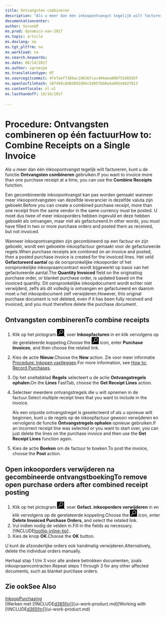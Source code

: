 ```yaml
---
title: Ontvangsten combineren
description: "Als u meer dan één inkoopontvangst tegelijk wilt factureren, kunt u de functie Ontvangsten combineren gebruiken."
documentationcenter: 
author: SorenGP
ms.prod: dynamics-nav-2017
ms.topic: article
ms.devlang: na
ms.tgt_pltfrm: na
ms.workload: na
ms.search.keywords: 
ms.date: 08/14/2017
ms.author: sgroespe
ms.translationtype: HT
ms.sourcegitcommit: 4fefaef7380ac10836fcac404eea006f55d8556f
ms.openlocfilehash: 10749dc8d8d692d94c5405fbb0a4a965d482f013
ms.contentlocale: nl-nl
ms.lasthandoff: 10/16/2017

---
```

# <a name="how-to-combine-receipts-on-a-single-invoice"></a><span data-ttu-id="6b776-103">Procedure: Ontvangsten combineren op één factuur</span><span class="sxs-lookup"><span data-stu-id="6b776-103">How to: Combine Receipts on a Single Invoice</span></span>
<span data-ttu-id="6b776-104">Als u meer dan één inkoopontvangst tegelijk wilt factureren, kunt u de functie **Ontvangsten combineren** gebruiken.</span><span class="sxs-lookup"><span data-stu-id="6b776-104">If you want to invoice more than one purchase receipt at a time, you can use the **Combine Receipts** function.</span></span>  

<span data-ttu-id="6b776-105">Een gecombineerde inkoopontvangst kan pas worden gemaakt wanneer meer inkoopontvangsten van dezelfde leverancier in dezelfde valuta zijn geboekt.</span><span class="sxs-lookup"><span data-stu-id="6b776-105">Before you can create a combined purchase receipt, more than one receipt from the same vendor in the same currency must be posted.</span></span> <span data-ttu-id="6b776-106">U moet dus twee of meer inkooporders hebben ingevuld en deze hebben geboekt als ontvangen, maar niet als gefactureerd.</span><span class="sxs-lookup"><span data-stu-id="6b776-106">In other words, you must have filled in two or more purchase orders and posted them as received, but not invoiced.</span></span>  

<span data-ttu-id="6b776-107">Wanneer inkoopontvangsten zijn gecombineerd op een factuur en zijn geboekt, wordt een geboekte inkoopfactuur gemaakt voor de gefactureerde regels.</span><span class="sxs-lookup"><span data-stu-id="6b776-107">When purchase receipts are combined on an invoice and posted, then a posted purchase invoice is created for the invoiced lines.</span></span> <span data-ttu-id="6b776-108">Het veld **Gefactureerd aantal** op de oorspronkelijke inkooporder of het oorspronkelijke inkoopraamcontract wordt bijgewerkt op basis van het gefactureerde aantal.</span><span class="sxs-lookup"><span data-stu-id="6b776-108">The **Quantity Invoiced** field on the originating purchase order, or blanket purchase order, is updated based on the invoiced quantity.</span></span> <span data-ttu-id="6b776-109">Dit oorspronkelijke inkoopdocument wordt echter niet verwijderd, zelfs als dit volledig is ontvangen en gefactureerd en daarom moet u het inkoopdocument zelf verwijderen.</span><span class="sxs-lookup"><span data-stu-id="6b776-109">However, this original purchase document is not deleted, even if it has been fully received and invoiced, and you must therefore delete the purchase document.</span></span>  

## <a name="to-combine-receipts"></a><span data-ttu-id="6b776-110">Ontvangsten combineren</span><span class="sxs-lookup"><span data-stu-id="6b776-110">To combine receipts</span></span>  
1. <span data-ttu-id="6b776-111">Klik op het pictogram ![Zoeken naar pagina of rapport](media/ui-search/search_small.png "pictogram Zoeken naar pagina of rapport"), voer **Inkoopfacturen** in en klik vervolgens op de gerelateerde koppeling.</span><span class="sxs-lookup"><span data-stu-id="6b776-111">Choose the ![Search for Page or Report](media/ui-search/search_small.png "Search for Page or Report icon") icon, enter **Purchase Invoices**, and then choose the related link.</span></span>  
2. <span data-ttu-id="6b776-112">Kies de actie **Nieuw**.</span><span class="sxs-lookup"><span data-stu-id="6b776-112">Choose the **New** action.</span></span> <span data-ttu-id="6b776-113">Zie voor meer informatie [Procedure: Inkopen vastleggen](purchasing-how-record-purchases.md).</span><span class="sxs-lookup"><span data-stu-id="6b776-113">For more information, see [How to: Record Purchases](purchasing-how-record-purchases.md).</span></span>  
3. <span data-ttu-id="6b776-114">Op het sneltabblad **Regels** selecteert u de actie **Ontvangstregels ophalen**.</span><span class="sxs-lookup"><span data-stu-id="6b776-114">On the **Lines** FastTab, choose the **Get Receipt Lines** action.</span></span>  
4. <span data-ttu-id="6b776-115">Selecteer meerdere ontvangstregels die u wilt opnemen in de factuur.</span><span class="sxs-lookup"><span data-stu-id="6b776-115">Select multiple receipt lines that you want to include in the invoice.</span></span>  

    <span data-ttu-id="6b776-116">Als een onjuiste ontvangstregel is geselecteerd of als u opnieuw wilt beginnen, kunt u de regels op de inkoopfactuur gewoon verwijderen en vervolgens de functie **Ontvangstregels ophalen** opnieuw gebruiken.</span><span class="sxs-lookup"><span data-stu-id="6b776-116">If an incorrect receipt line was selected or you want to start over, you can just delete the lines on the purchase invoice and then use the **Get Receipt Lines** function again.</span></span>  
5. <span data-ttu-id="6b776-117">Kies de actie **Boeken** om de factuur te boeken.</span><span class="sxs-lookup"><span data-stu-id="6b776-117">To post the invoice, choose the **Post** action.</span></span>  

## <a name="to-remove-open-purchase-orders-after-combined-receipt-posting"></a><span data-ttu-id="6b776-118">Open inkooporders verwijderen na gecombineerde ontvangstboeking</span><span class="sxs-lookup"><span data-stu-id="6b776-118">To remove open purchase orders after combined receipt posting</span></span>  
1. <span data-ttu-id="6b776-119">Klik op het pictogram ![Zoeken naar pagina of rapport](media/ui-search/search_small.png "pictogram Zoeken naar pagina of rapport"), voer **Gefact. inkooporders verwijderen** in en klik vervolgens op de gerelateerde koppeling.</span><span class="sxs-lookup"><span data-stu-id="6b776-119">Choose the ![Search for Page or Report](media/ui-search/search_small.png "Search for Page or Report icon") icon, enter **Delete Invoiced Purchase Orders**, and select the related link.</span></span>  
2. <span data-ttu-id="6b776-120">Vul indien nodig de velden in.</span><span class="sxs-lookup"><span data-stu-id="6b776-120">Fill in the fields as necessary.</span></span> [!INCLUDE[tooltip-inline-tip](includes/tooltip-inline-tip_md.md)]<span data-ttu-id="6b776-121">.</span><span class="sxs-lookup"><span data-stu-id="6b776-121">.</span></span>
3. <span data-ttu-id="6b776-122">Kies de knop **OK**.</span><span class="sxs-lookup"><span data-stu-id="6b776-122">Choose the **OK** button.</span></span>  

<span data-ttu-id="6b776-123">U kunt de afzonderlijke orders ook handmatig verwijderen.</span><span class="sxs-lookup"><span data-stu-id="6b776-123">Alternatively, delete the individual orders manually.</span></span>

<span data-ttu-id="6b776-124">Herhaal stap 1 t/m 3 voor alle andere betrokken documenten, zoals inkoopraamcontracten.</span><span class="sxs-lookup"><span data-stu-id="6b776-124">Repeat steps 1 through 3 for any other affected documents, such as blanket purchase orders.</span></span>

## <a name="see-also"></a><span data-ttu-id="6b776-125">Zie ook</span><span class="sxs-lookup"><span data-stu-id="6b776-125">See Also</span></span>  
[<span data-ttu-id="6b776-126">Inkoop</span><span class="sxs-lookup"><span data-stu-id="6b776-126">Purchasing</span></span>](purchasing-manage-purchasing.md)  
<span data-ttu-id="6b776-127">[Werken met [!INCLUDE[d365fin](includes/d365fin_md.md)]](ui-work-product.md)</span><span class="sxs-lookup"><span data-stu-id="6b776-127">[Working with [!INCLUDE[d365fin](includes/d365fin_md.md)]](ui-work-product.md)</span></span>

